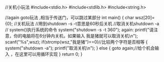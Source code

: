 //关机小玩法
#include<stdio.h>
#include<stdlib.h>
#include<string.h> 

//again goto玩法 ,相当于传送门，可以跳过某部分 
int main()
{
	char wsz[20]={0};
	//关机玩法
	//用到shutdown -s -t意思是60秒后关机
	//取消关机shutdown -a 
	// system()执行系统的命令
	system("shutdown -s -t 360");
again:
	printf("请注意，你的电脑将在6分钟内关机，如果输入 我是猪就可以取消关机\n");
	scanf("%s",wsz);
	if(strcmp(wsz,"我是猪")==0)//比较两个字符是否相等 
	{
		system("shutdown -a"); 
		printf("取消关机\n");
	}
	else
	{
		goto again;//给个机会输入 ，在这里可以用循环实现 
	}
	return 0;
}
